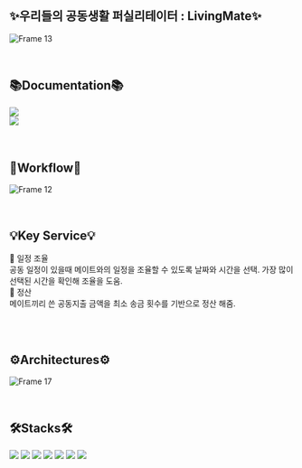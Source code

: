 <h2>✨우리들의 공동생활 퍼실리테이터 : LivingMate✨</h2>

![Frame 13](https://github.com/LivingMate/LivingMate-Server/assets/123355786/ca15e1b2-8840-4737-9c3b-544b232163d7)


<br>
<div>
  <h2>📚Documentation📚</h2>
  <a href="https://disco-orca-7f4.notion.site/API-293e91b3d2564fe8a40cd710a6e50a4a"><img src="https://img.shields.io/badge/API_Doc-%23000000?style=flat-square&logo=notion&logoColor=white&link=https%3A%2F%2Fdisco-orca-7f4.notion.site%2FAPI-293e91b3d2564fe8a40cd710a6e50a4a%3Fpvs%3D4"></a>
  <br>
  <a href="https://chill-hellebore-048.notion.site/LivingMate-ERD-92817655490d49e19884f848dd343750?pvs=4"><img src="https://img.shields.io/badge/DB%20ERD-%23000000?style=flat-square&logo=notion&logoColor=white&link=https%3A%2F%2Fchill-hellebore-048.notion.site%2FLivingMate-ERD-92817655490d49e19884f848dd343750%3Fpvs%3D4"></a>
</div><br>


<br>
<h2>🎼Workflow🎼</h2>

![Frame 12](https://github.com/LivingMate/LivingMate-Server/assets/123355786/d08da1f5-1ba3-466c-9982-c2c77f6fcad1)


<br>
<div>
	<h2>💡Key Service💡</h2>
	🧩 일정 조율<br>
	공동 일정이 있을때 메이트와의 일정을 조율할 수 있도록 날짜와 시간을 선택. 가장 많이 선택된 시간을 확인해 조율을 도움.<br>
	🧩 정산<br>
	메이트끼리 쓴 공동지출 금액을 최소 송금 횟수를 기반으로 정산 해줌.
 </div>


<br><br>
<div>
   <h2>⚙️Architectures⚙️</h2>
	
   ![Frame 17](https://github.com/LivingMate/LivingMate-Server/assets/123355786/46cf2899-d9b0-4c85-aa58-954b4246cf4f)
</div>


<br>
<div>
  <h2>🛠Stacks🛠</h2>
  <img src="https://img.shields.io/badge/nodeJs-%23339933?style=flat-square&logo=nodedotjs&logoColor=white">
  <img src="https://img.shields.io/badge/MySQL-%234479A1?style=flat-square&logo=mysql&logoColor=white">
  <img src="https://img.shields.io/badge/TypeScript-%233178C6?style=flat-square&logo=typescript&logoColor=white">
  <img src="https://img.shields.io/badge/Prisma-%232D3748?style=flat-square&logo=prisma&logoColor=white">
  <img src="https://img.shields.io/badge/PM2-%232B037A?style=flat-square&logo=pm2&logoColor=white">
  <img src="https://img.shields.io/badge/EC2-%23FF9900?style=flat-square&logo=amazonec2&logoColor=white">
  <img src="https://img.shields.io/badge/RDS-%23527FFF?style=flat-square&logo=amazonrds&logoColor=white">
</div>



